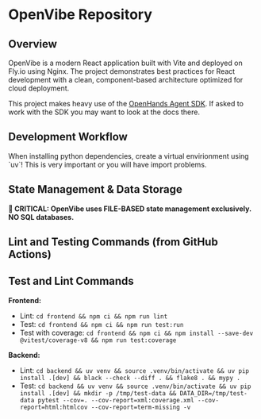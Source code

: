 # OpenVibe Repository

## Overview

OpenVibe is a modern React application built with Vite and deployed on Fly.io using Nginx. The project demonstrates best practices for React development with a clean, component-based architecture optimized for cloud deployment.

This project makes heavy use of the [OpenHands Agent SDK](https://github.com/All-Hands-AI/agent-sdk/). If asked to work with the SDK you may want to look at the docs there.

## Development Workflow

<IMPORTANT>
When installing python dependencies, create a virtual envirionment using `uv`! This is
very important or you will have import problems.
</IMPORTANT>

## State Management & Data Storage

**🚨 CRITICAL: OpenVibe uses FILE-BASED state management exclusively. NO SQL databases.**

## Lint and Testing Commands (from GitHub Actions)

## Test and Lint Commands

**Frontend:**
- Lint: `cd frontend && npm ci && npm run lint`
- Test: `cd frontend && npm ci && npm run test:run`
- Test with coverage: `cd frontend && npm ci && npm install --save-dev @vitest/coverage-v8 && npm run test:coverage`

**Backend:**
- Lint: `cd backend && uv venv && source .venv/bin/activate && uv pip install .[dev] && black --check --diff . && flake8 . && mypy .`
- Test: `cd backend && uv venv && source .venv/bin/activate && uv pip install .[dev] && mkdir -p /tmp/test-data && DATA_DIR=/tmp/test-data pytest --cov=. --cov-report=xml:coverage.xml --cov-report=html:htmlcov --cov-report=term-missing -v`
